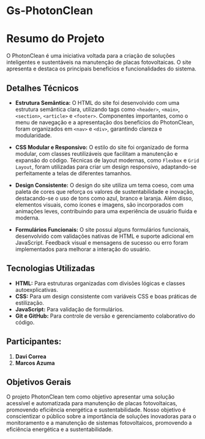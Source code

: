 # Gs-PhotonClean
# Resumo do Projeto

O PhotonClean é uma iniciativa voltada para a criação de soluções inteligentes e sustentáveis na manutenção de placas fotovoltaicas.  O site apresenta e destaca os principais benefícios e funcionalidades do sistema.
## Detalhes Técnicos

- **Estrutura Semântica:** O HTML do site foi desenvolvido com uma estrutura semântica clara, utilizando tags como `<header>`, `<main>`, `<section>`, `<article>` e `<footer>`. Componentes importantes, como o menu de navegação e a apresentação dos benefícios do PhotonClean, foram organizados em `<nav>` e `<div>`, garantindo clareza e modularidade.
  
- **CSS Modular e Responsivo:** O estilo do site foi organizado de forma modular, com classes reutilizáveis que facilitam a manutenção e expansão do código. Técnicas de layout modernas, como `Flexbox` e `Grid Layout`, foram utilizadas para criar um design responsivo, adaptando-se perfeitamente a telas de diferentes tamanhos.

- **Design Consistente:** O design do site utiliza um tema coeso, com uma paleta de cores que reforça os valores de sustentabilidade e inovação, destacando-se o uso de tons como azul, branco e laranja. Além disso, elementos visuais, como ícones e imagens, são incorporados com animações leves, contribuindo para uma experiência de usuário fluida e moderna.
  
- **Formulários Funcionais:** O site possui alguns formulários funcionais, desenvolvido com validações nativas de HTML e suporte adicional em JavaScript. Feedback visual e mensagens de sucesso ou erro foram implementados para melhorar a interação do usuário.

## Tecnologias Utilizadas

- **HTML:** Para estruturas organizadas com divisões lógicas e classes autoexplicativas.
- **CSS:** Para um design consistente com variáveis CSS e boas práticas de estilização.
- **JavaScript:** Para validação de formulários.
- **Git e GitHub:** Para controle de versão e gerenciamento colaborativo do código.

## Participantes:

1. **Davi Correa**
2. **Marcos Azuma** 
  
## Objetivos Gerais

O projeto PhotonClean tem como objetivo apresentar uma solução acessível e automatizada para manutenção de placas fotovoltaicas, promovendo eficiência energética e sustentabilidade. Nosso objetivo é conscientizar o público sobre a importância de soluções inovadoras para o monitoramento e a manutenção de sistemas fotovoltaicos, promovendo a eficiência energética e a sustentabilidade.
